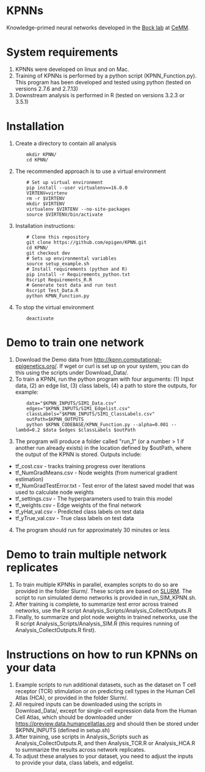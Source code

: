 # KPNNs
Knowledge-primed neural networks developed in the [Bock lab](http://medical-epigenomics.org) at [CeMM](http://cemm.at).

# System requirements
1. KPNNs were developed on linux and on Mac.
2. Training of KPNNs is performed by a python script (KPNN_Function.py). This program has been developed and tested using python (tested on versions 2.7.6 and 2.7.13) 
3. Downstream analysis is performed in R (tested on versions 3.2.3 or 3.5.1)

# Installation
1. Create a directory to contain all analysis
      ```
		  mkdir KPNN/
		  cd KPNN/
      ```
2. The recommended approach is to use a virtual environment
      ```
		  # Set up virtual environment
		  pip install --user virtualenv==16.0.0
		  VIRTENV=virtenv
		  rm -r $VIRTENV
		  mkdir $VIRTENV
		  virtualenv $VIRTENV --no-site-packages
		  source $VIRTENV/bin/activate
      ```
3. Installation instructions:
	  ```
		  # Clone this repository
		  git clone https://github.com/epigen/KPNN.git
		  cd KPNN/
		  git checkout dev
		  # Sets up environmental variables
		  source setup_example.sh
		  # Install requirements (python and R)
		  pip install -r Requirements_python.txt
		  Rscript Requirements_R.R
		  # Generate test data and run test
		  Rscript Test_Data.R
		  python KPNN_Function.py
      ```
4. To stop the virtual environment
      ```
		  deactivate
      ```

# Demo to train one network
1. Download the Demo data from http://kpnn.computational-epigenetics.org/. If wget or curl is set up on your system, you can do this using the scripts under Download_Data/.
2. To train a KPNN, run the python program with four arguments: (1) Input data, (2) an edge list, (3) class labels, (4) a path to store the outputs, for example:
      ```
		  data="$KPNN_INPUTS/SIM1_Data.csv"
		  edges="$KPNN_INPUTS/SIM1_Edgelist.csv"
		  classLabels="$KPNN_INPUTS/SIM1_ClassLabels.csv"
		  outPath=$KPNN_OUTPUTS
          python $KPNN_CODEBASE/KPNN_Function.py --alpha=0.001 --lambd=0.2 $data $edges $classLabels $outPath
      ```
3. The program will produce a folder called "run_1" (or a number > 1 if another run already exists) in the location defined by $outPath, where the output of the KPNN is stored. Outputs include:
  - tf_cost.csv - tracks training progress over iterations
  - tf_NumGradMeans.csv - Node weights (from numerical gradient estimation)
  - tf_NumGradTestError.txt - Test error of the latest saved model that was used to calculate node weights
  - tf_settings.csv - The hyperparameters used to train this model
  - tf_weights.csv - Edge weights of the final network
  - tf_yHat_val.csv - Predicted class labels on test data
  - tf_yTrue_val.csv - True class labels on test data
4. The program should run for approximately 30 minutes or less
  
# Demo to train multiple network replicates
1. To train multiple KPNNs in parallel, examples scripts to do so are provided in the folder Slurm/. These scripts are based on [SLURM](slurm.schedmd.com). The script to run simulated demo networks is provided in run_SIM_KPNN.sh.
2. After training is complete, to summarize test error across trained networks, use the R script Analysis_Scripts/Analysis_CollectOutputs.R
3. Finally, to summarize and plot node weights in trained networks, use the R script Analysis_Scripts/Analysis_SIM.R (this requires running of Analysis_CollectOutputs.R first).

# Instructions on how to run KPNNs on your data
1. Example scripts to run additional datasets, such as the dataset on T cell receptor (TCR) stimulation or on predicting cell types in the Human Cell Atlas (HCA), or provided in the folder Slurm/.
2. All required inputs can be downloaded using the scripts in Download_Data/, except for single-cell expression data from the Human Cell Atlas, which should be downloaded under https://preview.data.humancellatlas.org and should then be stored under $KPNN_INPUTS (defined in setup.sh)
3. After training, use scripts in Analysis_Scripts such as Analysis_CollectOutputs.R, and then Analysis_TCR.R or Analysis_HCA.R to summarize the results across network replicates.
4. To adjust these analyses to your dataset, you need to adjust the inputs to provide your data, class labels, and edgelist.
